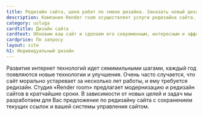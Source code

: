 ```yaml
---
title: Редизайн сайта, цена работ по смене дизайна. Заказать новый дизайн.
description: Компания Render room осуществляет услуги редизайна сайта. Обновим ваш сайт и сделаем его современным, интересным и эффективным.
category: usluga
cardtitle: Дизайн сайта
cardtext: Обновим ваш сайт и сделаем его современным, интересным и эффективным.
cardprice: По запросу
layout: site
h1: Индивидуальный дизайн
---
```



Развитие интернет технологий идет семимильными шагами, каждый год появляются новые технологии и улучшения. Очень часто случается, что сайт морально устаревает за несколько лет работы, и ему требуется редизайн. Студия «Render room» предлагает модернизацию и редизайн сайтов в кратчайшие сроки. В зависимости от новых целей и задач мы разработаем для Вас предложение по редизайну сайта с сохранением текущих ссылок и вашей системы управления сайтом.
